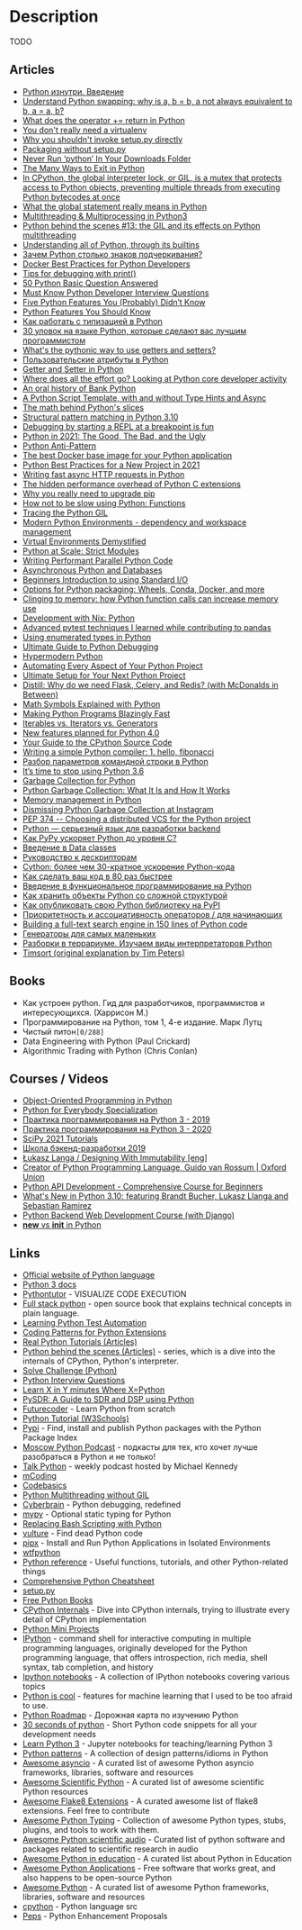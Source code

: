 # Description

TODO


## Articles

- [Python изнутри. Введение](https://habr.com/ru/company/buruki/blog/189972/)
- [Understand Python swapping: why is a, b = b, a not always equivalent to b, a = a, b?](https://stackoverflow.com/questions/68152730/understand-python-swapping-why-is-a-b-b-a-not-always-equivalent-to-b-a-a)
- [What does the operator += return in Python](https://stackoverflow.com/questions/66373149/what-does-the-operator-return-in-pythonw)
- [You don't really need a virtualenv](https://frostming.com/2021/01-22/introducing-pdm/)
- [Why you shouldn't invoke setup.py directly](https://blog.ganssle.io/articles/2021/10/setup-py-deprecated.html)
- [Packaging without setup.py](https://pgjones.dev/blog/packaging-without-setup-py-2020)
- [Never Run ‘python’ In Your Downloads Folder](https://glyph.twistedmatrix.com/2020/08/never-run-python-in-your-downloads-folder.html)
- [The Many Ways to Exit in Python](https://adamj.eu/tech/2021/10/10/the-many-ways-to-exit-in-python/)
- [In CPython, the global interpreter lock, or GIL, is a mutex that protects access to Python objects, preventing multiple threads from executing Python bytecodes at once](https://wiki.python.org/moin/GlobalInterpreterLock  )
- [What the global statement really means in Python](https://blog.chiodini.org/posts/python-global/)
- [Multithreading & Multiprocessing in Python3](https://medium.com/mindful-engineering/multithreading-multiprocessing-in-python3-f6314ab5e23f)
- [Python behind the scenes #13: the GIL and its effects on Python multithreading](https://tenthousandmeters.com/blog/python-behind-the-scenes-13-the-gil-and-its-effects-on-python-multithreading/)
- [Understanding all of Python, through its builtins](https://sadh.life/post/builtins/)
- [Зачем Python столько знаков подчеркивания?](https://nuancesprog.ru/p/14193/)
- [Docker Best Practices for Python Developers](https://testdriven.io/blog/docker-best-practices/)
- [Tips for debugging with print()](https://adamj.eu/tech/2021/10/08/tips-for-debugging-with-print/)
- [50 Python Basic Question Answered](https://levelup.gitconnected.com/50-python-interview-question-and-answers-404e08bc054c)
- [Must Know Python Developer Interview Questions](https://python.plainenglish.io/python-must-know-questions-7436625315bc)
- [Five Python Features You (Probably) Didn’t Know](https://towardsdatascience.com/five-python-features-you-probably-didnt-know-d48faa0b892e)
- [Python Features You Should Know](https://medium.com/swlh/python-features-you-should-know-aff75b3159e3)
- [Как работать с типизацией в Python](https://tproger.ru/articles/python-typing/)
- [30 уловок на языке Python, которые сделают вас лучшим программистом](https://proglib.io/p/30-ulovok-na-yazyke-python-kotorye-sdelayut-vas-luchshim-programmistom-2021-02-14)
- [What's the pythonic way to use getters and setters?](https://stackoverflow.com/questions/2627002/whats-the-pythonic-way-to-use-getters-and-setters)
- [Пользовательские атрибуты в Python](https://habr.com/ru/post/137415/)
- [Getter and Setter in Python](https://www.geeksforgeeks.org/getter-and-setter-in-python/)
- [Where does all the effort go? Looking at Python core developer activity](https://lukasz.langa.pl/f15a8851-af26-4e94-a4b1-c146c57c9d20/)
- [An oral history of Bank Python](https://calpaterson.com/bank-python.html)
- [A Python Script Template, with and without Type Hints and Async](https://adamj.eu/tech/2021/10/09/a-python-script-template-with-and-without-type-hints-and-async/)
- [The math behind Python's slices](https://sadh.life/post/slices/)
- [Structural pattern matching in Python 3.10](https://benhoyt.com/writings/python-pattern-matching/)
- [Debugging by starting a REPL at a breakpoint is fun](https://jvns.ca/blog/2021/09/16/debugging-in-a-repl-is-fun/)
- [Python in 2021: The Good, The Bad, and the Ugly](https://new.pythonforengineers.com/blog/python-in-2021-the-good-the-bad-and-the-ugly/)
- [Python Anti-Pattern](https://valinsky.me/articles/python-anti-pattern/)
- [The best Docker base image for your Python application](https://pythonspeed.com/articles/base-image-python-docker-images/)
- [Python Best Practices for a New Project in 2021](https://mitelman.engineering/blog/python-best-practice/automating-python-best-practices-for-a-new-project/)
- [Writing fast async HTTP requests in Python](https://blog.jonlu.ca/posts/async-python-http)
- [The hidden performance overhead of Python C extensions](https://pythonspeed.com/articles/python-extension-performance/)
- [Why you really need to upgrade pip](https://pythonspeed.com/articles/upgrade-pip/)
- [How not to be slow using Python: Functions](https://pawroman.dev/how-not-to-be-slow-using-python-functions/)
- [Tracing the Python GIL](https://www.maartenbreddels.com/perf/jupyter/python/tracing/gil/2021/01/14/Tracing-the-Python-GIL.html)
- [Modern Python Environments - dependency and workspace management](https://testdriven.io/blog/python-environments/)
- [Virtual Environments Demystified](https://meribold.org/python/2018/02/13/virtual-environments-9487/)
- [Python at Scale: Strict Modules](https://instagram-engineering.com/python-at-scale-strict-modules-c0bb9245c834)
- [Writing Performant Parallel Python Code](https://medium.com/swlh/writing-performant-parallel-python-code-7e2f0292f438)
- [Asynchronous Python and Databases](https://techspot.zzzeek.org/2015/02/15/asynchronous-python-and-databases/)
- [Beginners Introduction to using Standard I/O](https://alecthegeek.github.io/2020/05/04/Intro-to-stdio.html)
- [Options for Python packaging: Wheels, Conda, Docker, and more](https://pythonspeed.com/articles/distributing-software/)
- [Clinging to memory: how Python function calls can increase memory use](https://pythonspeed.com/articles/function-calls-prevent-garbage-collection/)
- [Development with Nix: Python](https://thomazleite.com/posts/development-with-nix-python/)
- [Advanced pytest techniques I learned while contributing to pandas](https://levelup.gitconnected.com/advanced-pytest-techniques-i-learned-while-contributing-to-pandas-7ba1465b65eb)
- [Using enumerated types in Python](https://johnlekberg.com/blog/2020-06-06-enum.html)
- [Ultimate Guide to Python Debugging](https://martinheinz.dev/blog/24)
- [Hypermodern Python](https://cjolowicz.github.io/posts/hypermodern-python-01-setup/)
- [Automating Every Aspect of Your Python Project](https://martinheinz.dev/blog/17)
- [Ultimate Setup for Your Next Python Project](https://towardsdatascience.com/ultimate-setup-for-your-next-python-project-179bda8a7c2c)
- [Distill: Why do we need Flask, Celery, and Redis? (with McDonalds in Between)](https://ljvmiranda921.github.io/notebook/2019/11/08/flask-redis-celery-mcdo/)
- [Math Symbols Explained with Python](https://amitness.com/2019/08/math-for-programmers/)
- [Making Python Programs Blazingly Fast](https://martinheinz.dev/blog/13)
- [Iterables vs. Iterators vs. Generators](https://nvie.com/posts/iterators-vs-generators/)
- [New features planned for Python 4.0](https://charlesleifer.com/blog/new-features-planned-for-python-4-0/)
- [Your Guide to the CPython Source Code](https://realpython.com/cpython-source-code-guide/)
- [Writing a simple Python compiler: 1. hello, fibonacci](https://notes.eatonphil.com/writing-a-simple-python-compiler.html)
- [Разбор параметров командной строки в Python](https://jenyay.net/Programming/Argparse)
- [It’s time to stop using Python 3.6](https://pythonspeed.com/articles/stop-using-python-3.6/)
- [Garbage Collection for Python](http://www.arctrix.com/nas/python/gc/)
- [Python Garbage Collection: What It Is and How It Works](https://stackify.com/python-garbage-collection/)
- [Memory management in Python](https://rushter.com/blog/python-memory-managment/)
- [Dismissing Python Garbage Collection at Instagram](https://instagram-engineering.com/dismissing-python-garbage-collection-at-instagram-4dca40b29172)
- [PEP 374 -- Choosing a distributed VCS for the Python project](https://www.python.org/dev/peps/pep-0374/)
- [Python — серьезный язык для разработки backend](https://habr.com/ru/company/raiffeisenbank/blog/593047/)
- [Как PyPy ускоряет Python до уровня C?](https://nuancesprog.ru/p/14989/)
- [Введение в Data classes](https://habr.com/ru/post/415829/)
- [Руководство к дескрипторам](https://habr.com/ru/post/122082/)
- [Cython: более чем 30-кратное ускорение Python-кода](https://habr.com/ru/company/ruvds/blog/462487/)
- [Как сделать ваш код в 80 раз быстрее](https://habr.com/ru/company/otus/blog/349230/)
- [Введение в функциональное программирование на Python](https://habr.com/ru/post/257903/)
- [Как хранить объекты Python со сложной структурой](https://proglib.io/p/kak-hranit-obekty-python-so-slozhnoy-strukturoy-moduli-pickle-i-dill-2020-04-30)
- [Как опубликовать свою Python библиотеку на PyPI](https://proglib.io/p/kak-opublikovat-svoyu-python-biblioteku-na-pypi-2020-01-28)
- [Приоритетность и ассоциативность операторов / для начинающих](https://pythonru.com/uroki/29-prioritetnost-i-associativnost-operatorov-dlja-nachinajushhih)
- [Building a full-text search engine in 150 lines of Python code](https://bart.degoe.de/building-a-full-text-search-engine-150-lines-of-code/)
- [Генераторы для самых маленьких](https://habr.com/ru/post/560300/)
- [Разборки в террариуме. Изучаем виды интерпретаторов Python](https://xakep.ru/2015/02/04/python-interpretators/)
- [Timsort (original explanation by Tim Peters)](https://bugs.python.org/file4451/timsort.txt)


## Books

- Как устроен python. Гид для разработчиков, программистов и интересующихся. (Харрисон М.)
- Программирование на Python, том 1, 4-е издание. Марк Лутц
- Чистый питон`[0/288]`
- Data Engineering with Python (Paul Crickard)
- Algorithmic Trading with Python (Chris Conlan)


## Courses / Videos

- [Object-Oriented Programming in Python](https://learn.datacamp.com/courses/object-oriented-programming-in-python)
- [Python for Everybody Specialization ](https://www.coursera.org/specializations/python)
- [Практика программирования на Python 3 - 2019](https://www.youtube.com/playlist?list=PLRDzFCPr95fLuusPXwvOPgXzBL3ZTzybY)
- [Практика программирования на Python 3 - 2020](https://www.youtube.com/playlist?list=PLRDzFCPr95fIDJUvFxvzWxg-V9BmZlMMe)
- [SciPy 2021 Tutorials](https://youtube.com/playlist?list=PLYx7XA2nY5Geb1XY6mZU-35lgIfkDqaem)
- [Школа бэкенд-разработки 2019](https://youtube.com/playlist?list=PLQC2_0cDcSKBHamFYA6ncnc_fYuEQUy0s)
- [Łukasz Langa / Designing With Immutability [eng]](https://youtu.be/0RInKZR8Weo)
- [Creator of Python Programming Language, Guido van Rossum | Oxford Union](https://youtu.be/7kn7NtlV6g0)
- [Python API Development - Comprehensive Course for Beginners](https://youtu.be/0sOvCWFmrtA)
- [What's New in Python 3.10: featuring Brandt Bucher, Lukasz Llanga and Sebastian Ramirez](https://youtu.be/JteTO3EE7y0)
- [Python Backend Web Development Course (with Django)](https://youtu.be/jBzwzrDvZ18)
- [__new__ vs __init__ in Python](https://youtu.be/-zsV0_QrfTw)


## Links

- [Official website of Python language](https://www.python.org/)
- [Python 3 docs](https://docs.python.org/3/)
- [Pythontutor](https://pythontutor.com/visualize.html#mode=edit) - VISUALIZE CODE EXECUTION
- [Full stack python](https://www.fullstackpython.com/) - open source book that explains technical concepts in plain language.
- [Learning Python Test Automation](https://automationpanda.com/2020/11/09/learning-python-test-automation/amp/)
- [Coding Patterns for Python Extensions](https://pythonextensionpatterns.readthedocs.io/en/latest/index.html)
- [Real Python Tutorials (Articles)](https://realpython.com/)
- [Python behind the scenes (Articles)](https://tenthousandmeters.com/) - series, which is a dive into the internals of CPython, Python's interpreter.
- [Solve Challenge (Python)](https://www.hackerrank.com/domains/python)
- [Python Interview Questions](https://www.interviewbit.com/python-interview-questions/)
- [Learn X in Y minutes Where X=Python](https://learnxinyminutes.com/docs/python/)
- [PySDR: A Guide to SDR and DSP using Python](https://pysdr.org/index.html)
- [Futurecoder](https://futurecoder.io/) - Learn Python from scratch
- [Python Tutorial (W3Schools)](https://www.w3schools.com/python/default.asp)
- [Pypi](https://pypi.org/) - Find, install and publish Python packages with the Python Package Index
- [Moscow Python Podcast](https://podcast.python.ru/) - подкасты для тех, кто хочет лучше разобраться в Python и не только!
- [Talk Python](https://www.youtube.com/channel/UCKPSmMfDsXTKrCZApukcJ7A) - weekly podcast hosted by Michael Kennedy
- [mCoding](https://www.youtube.com/c/mCodingWithJamesMurphy/videos)
- [Codebasics](https://www.youtube.com/c/codebasics/videos)
- [Python Multithreading without GIL](https://github.com/colesbury/nogil)
- [Cyberbrain](https://github.com/laike9m/Cyberbrain) - Python debugging, redefined
- [mypy](https://github.com/python/mypy) - Optional static typing for Python
- [Replacing Bash Scripting with Python](https://github.com/ninjaaron/replacing-bash-scripting-with-python)
- [vulture](https://github.com/jendrikseipp/vulture) - Find dead Python code
- [pipx](https://github.com/pypa/pipx) - Install and Run Python Applications in Isolated Environments
- [wtfpython](https://github.com/satwikkansal/wtfpython)
- [Python reference](https://github.com/rasbt/python_reference) - Useful functions, tutorials, and other Python-related things
- [Comprehensive Python Cheatsheet](https://github.com/gto76/python-cheatsheet)
- [setup.py](https://github.com/navdeep-G/setup.py)
- [Free Python Books](https://github.com/pamoroso/free-python-books)
- [CPython Internals](https://github.com/zpoint/CPython-Internals) - Dive into CPython internals, trying to illustrate every detail of CPython implementation
- [Python Mini Projects](https://github.com/Python-World/python-mini-projects)
- [IPython](https://github.com/ipython/ipython) - command shell for interactive computing in multiple programming languages, originally developed for the Python programming language, that offers introspection, rich media, shell syntax, tab completion, and history
- [Ipython notebooks](https://github.com/jdwittenauer/ipython-notebooks) - A collection of IPython notebooks covering various topics
- [Python is cool](https://github.com/chiphuyen/python-is-cool) - features for machine learning that I used to be too afraid to use.
- [Python Roadmap](https://github.com/GnuriaN/Python-Roadmap) - Дорожная карта по изучению Python
- [30 seconds of python](https://github.com/30-seconds/30-seconds-of-python) - Short Python code snippets for all your development needs
- [Learn Python 3](https://github.com/jerry-git/learn-python3) - Jupyter notebooks for teaching/learning Python 3
- [Python patterns](https://github.com/faif/python-patterns) - A collection of design patterns/idioms in Python
- [Awesome asyncio](https://github.com/timofurrer/awesome-asyncio) - A curated list of awesome Python asyncio frameworks, libraries, software and resources
- [Awesome Scientific Python](https://github.com/rossant/awesome-scientific-python) - A curated list of awesome scientific Python resources
- [Awesome Flake8 Extensions](https://github.com/DmytroLitvinov/awesome-flake8-extensions) - A curated awesome list of flake8 extensions. Feel free to contribute
- [Awesome Python Typing](https://github.com/typeddjango/awesome-python-typing) - Collection of awesome Python types, stubs, plugins, and tools to work with them.
- [Awesome Python scientific audio](https://github.com/faroit/awesome-python-scientific-audio) - Curated list of python software and packages related to scientific research in audio
- [Awesome Python in education](https://github.com/quobit/awesome-python-in-education) - A curated list about Python in Education
- [Awesome Python Applications](https://github.com/mahmoud/awesome-python-applications) - Free software that works great, and also happens to be open-source Python
- [Awesome Python](https://github.com/vinta/awesome-python) - A curated list of awesome Python frameworks, libraries, software and resources
- [cpython](https://github.com/python/cpython) - Python language src
- [Peps](https://github.com/python/peps) - Python Enhancement Proposals
